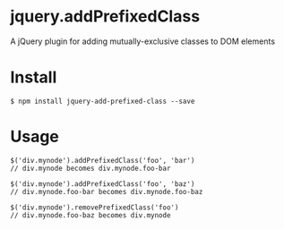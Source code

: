 # jquery.addPrefixedClass
A jQuery plugin for adding mutually-exclusive classes to DOM elements

# Install

```
$ npm install jquery-add-prefixed-class --save
```

# Usage

```
$('div.mynode').addPrefixedClass('foo', 'bar')
// div.mynode becomes div.mynode.foo-bar

$('div.mynode').addPrefixedClass('foo', 'baz')
// div.mynode.foo-bar becomes div.mynode.foo-baz

$('div.mynode').removePrefixedClass('foo')
// div.mynode.foo-baz becomes div.mynode
```
